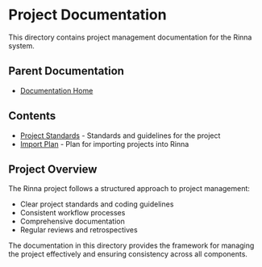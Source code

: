 # Project Documentation

This directory contains project management documentation for the Rinna system.

## Parent Documentation
- [Documentation Home](../README.md)

## Contents

- [Project Standards](project-standards.md) - Standards and guidelines for the project
- [Import Plan](import-this-plan.md) - Plan for importing projects into Rinna

## Project Overview

The Rinna project follows a structured approach to project management:
- Clear project standards and coding guidelines
- Consistent workflow processes
- Comprehensive documentation
- Regular reviews and retrospectives

The documentation in this directory provides the framework for managing the project effectively and ensuring consistency across all components.